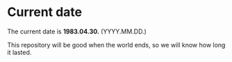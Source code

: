 # Current date

The current date is **1983.04.30.** (YYYY.MM.DD.)

This repository will be good when the world ends, so we will know how long it lasted.